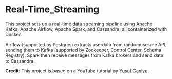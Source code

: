 # Real-Time_Streaming

This project sets up a real-time data streaming pipeline using Apache Kafka, Apache Airflow, Apache Spark, and Cassandra, all containerized with Docker.

Airflow (supported by Postgres) extracts userdata from randomuser.me API, sending them to Kafka (supported by Zookeeper, Control Center, Schema Registry). Spark then receive messages from Kafka brokers and send data to Cassandra. 

**Credit**: This project is based on a YouTube tutorial by [Yusuf Ganiyu](https://www.youtube.com/channel/UCy8VZ3xj9s).
